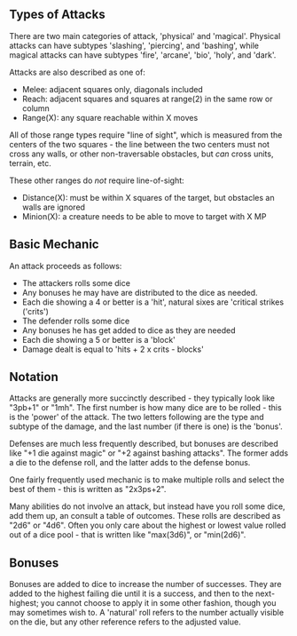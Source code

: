 ## Types of Attacks

There are two main categories of attack, 'physical' and 'magical'.
Physical attacks can have subtypes 'slashing', 'piercing', and 'bashing', while
magical attacks can have subtypes 'fire', 'arcane', 'bio', 'holy', and 'dark'.

Attacks are also described as one of:

- Melee: adjacent squares only, diagonals included
- Reach: adjacent squares and squares at range(2) in the same row or column
- Range(X): any square reachable within X moves

All of those range types require "line of sight", which is measured from the centers
of the two squares - the line between the two centers must not cross any walls, or other
non-traversable obstacles, but *can* cross units, terrain, etc.

These other ranges do *not* require line-of-sight:

- Distance(X): must be within X squares of the target, but obstacles an walls are ignored
- Minion(X): a creature needs to be able to move to target with X MP

## Basic Mechanic

An attack proceeds as follows:

- The attackers rolls some dice
- Any bonuses he may have are distributed to the dice as needed.
- Each die showing a 4 or better is a 'hit', natural sixes are 'critical strikes ('crits')
- The defender rolls some dice
- Any bonuses he has get added to dice as they are needed
- Each die showing a 5 or better is a 'block'
- Damage dealt is equal to 'hits + 2 x crits - blocks'

## Notation

Attacks are generally more succinctly described - they typically look like "3pb+1" or "1mh".
The first number is how many dice are to be rolled - this is the 'power' of the attack.
The two letters following are the type and subtype of the damage, and the last number
(if there is one) is the 'bonus'.

Defenses are much less frequently described, but bonuses are described like "+1 die against
magic" or "+2 against bashing attacks". The former adds a die to the defense roll, and the
latter adds to the defense bonus.

One fairly frequently used mechanic is to make multiple rolls and select the best of them -
this is written as "2x3ps+2".

Many abilities do not involve an attack, but instead have you roll some dice, add them up,
an consult a table of outcomes. These rolls are described as "2d6" or "4d6". Often you
only care about the highest or lowest value rolled out of a dice pool - that is written like
"max(3d6)", or "min(2d6)".

## Bonuses

Bonuses are added to dice to increase the number of successes. They are added to the highest
failing die until it is a success, and then to the next-highest; you cannot choose to apply
it in some other fashion, though you may sometimes wish to. A 'natural' roll refers to the
number actually visible on the die, but any other reference refers to the adjusted value.


